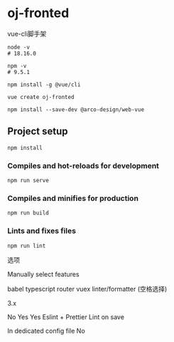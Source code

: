 # oj-fronted

 vue-cli脚手架

```shell
node -v 
# 18.16.0
```

```shell
npm -v  
# 9.5.1
```

```shell
npm install -g @vue/cli
```

```shell
vue create oj-fronted
```

```lang
npm install --save-dev @arco-design/web-vue
```

## Project setup

```
npm install
```

### Compiles and hot-reloads for development

```
npm run serve
```

### Compiles and minifies for production

```
npm run build
```

### Lints and fixes files

```
npm run lint
```

选项

Manually select features

babel  typescript router vuex linter/formatter (空格选择)

3.x

No Yes Yes Eslint + Prettier   Lint on save

In dedicated config file No
